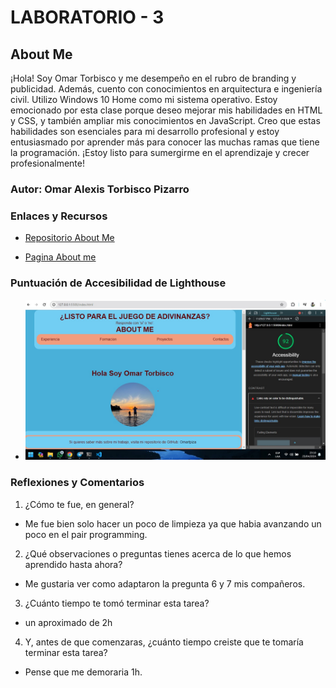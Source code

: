 # LABORATORIO - 3

## About Me

¡Hola! Soy Omar Torbisco y me desempeño en el rubro de branding y publicidad. Además, cuento con conocimientos en arquitectura e ingeniería civil. Utilizo Windows 10 Home como mi sistema operativo.
Estoy emocionado por esta clase porque deseo mejorar mis habilidades en HTML y CSS, y también ampliar mis conocimientos en JavaScript. Creo que estas habilidades son esenciales para mi desarrollo profesional y estoy entusiasmado por aprender más para conocer las muchas ramas que tiene la programación. ¡Estoy listo para sumergirme en el aprendizaje y crecer profesionalmente!

### Autor: Omar Alexis Torbisco Pizarro

### Enlaces y Recursos

* [Repositorio About Me](https://github.com/omartpiza/about-me)

* [Pagina About me](https://omartpiza.github.io/about-me)

### Puntuación de Accesibilidad de Lighthouse

* ![Lighthouse](/img/Ligthhouse-lab05.jpg)

### Reflexiones y Comentarios

1. ¿Cómo te fue, en general?
- Me fue bien solo hacer un poco de limpieza ya que habia avanzando un poco en el pair programming.
2. ¿Qué observaciones o preguntas tienes acerca de lo que hemos aprendido hasta ahora?
- Me gustaria ver como adaptaron la pregunta 6 y 7 mis compañeros.
3. ¿Cuánto tiempo te tomó terminar esta tarea?
- un aproximado de 2h
4. Y, antes de que comenzaras, ¿cuánto tiempo creiste que te tomaría terminar esta tarea?
- Pense que me demoraria 1h.